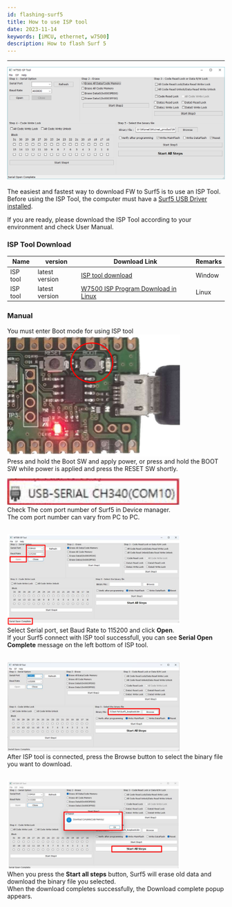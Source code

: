 ```yaml
---
id: flashing-surf5
title: How to use ISP tool
date: 2023-11-14
keywords: [iMCU, ethernet, w7500]
description: How to flash Surf 5
--- 
```



-----

<img src="/img/products/w7500/documents/appnote/picture0.png" width="600" /><br /><br />
The easiest and fastest way to download FW to Surf5 is to use an ISP Tool.<br />
Before using the ISP Tool, the computer must have a [Surf5 USB Driver installed](./install-usb-driver.md).<br />


If you are ready, please download the ISP Tool according to your environment and check User Manual.

### ISP Tool Download

| Name                | version        | Download Link          | Remarks |
| ------------------- | -------------- | ---------------------- | ------- |
| ISP tool            | latest version | <a href="/img/products/w7500/documents/appnote/w7500_isp_20180731.zip" target="_blank">ISP tool download</a> | Window  |
| ISP tool            | latest version | [W7500 ISP Program Download in Linux](https://github.com/Wiznet/W7500_ISP)          | Linux   |


<!--
### Manual

| Name                | version        | Download Link          | Remarks |
| ------------------- | -------------- | ---------------------- | ------- |
| User's manual       | V1.0           | <a href="/img/products/w7500/documents/appnote/w7500x_ispmanual_v100e_v2.pdf" target="_blank">W7500x\_ISPmanual\_V100E</a>                                     | Window  |
| ISP Protocol Manual | V1.0 | <a href="/img/products/w7500/documents/appnote/w7500x_isp_communication_protocol_v1_0.pdf" target="_blank">W7500x\_ISP\_Protocol</a> | Common  |
| Python ISP module   | V1.0           | <a href="/img/products/w7500/documents/appnote/w7500isp.zip" target="_blank">W7500x\_ISP\_Python\_module</a>  | Common  |
-->

### Manual

You must enter Boot mode for using ISP tool
<img src="/img/osh/surf5/surf5_boot.png" width="400" /><br />
Press and hold the Boot SW and apply power, or press and hold the BOOT SW while power is applied and press the RESET SW shortly.

<img src="/img/osh/surf5/surf5_com.png" width="400" /><br />
Check The com port number of Surf5 in Device manager.<br />
The com port number can vary from PC to PC.<br /><br />

<img src="/img/osh/surf5/surf5_ISP.png" width="400" /><br />
Select Serial port, set Baud Rate to 115200 and click __Open__.<br />
If your Surf5 connect with ISP tool successfull, you can see __Serial Open Complete__ message on the left bottom of ISP tool.<br /><br />

<img src="/img/osh/surf5/surf5_bin.png" width="400" /><br />
After ISP tool is connected, press the Browse button to select the binary file you want to download.<br /><br />

<img src="/img/osh/surf5/surf5_download.png" width="400" /><br />
When you press the __Start all steps__ button, Surf5 will erase old data and download the binary file you selected.<br />
When the download completes successfully, the Download complete popup appears.